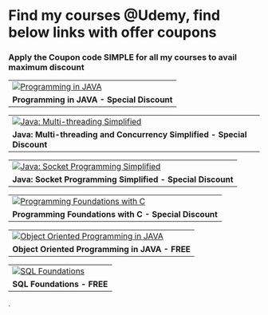 <h1> Find my courses @Udemy, find below links with offer coupons </h1>
<h3>Apply the Coupon code <b>SIMPLE</b> for all my courses to avail maximum discount</h3>
<table>
   <tr>
      <td>
         <a href="https://www.udemy.com/java-by-sagar/?couponCode=SIMPLE" target="_blank" rel="noopener">
         <img class="merchandising-course-card--card__image--upq5w" src="https://udemy-images.udemy.com/course/240x135/991254_d0df_4.jpg" alt="Programming in JAVA" />
         </a>
      </td>
   </tr>
   <tr>
      <td>
         <b>Programming in JAVA - Special Discount</b>
      </td>
   </tr>
</table>
<table>
   <tr>
      <td>
         <a href="https://www.udemy.com/java-multi-threading-by-sagar/?couponCode=SIMPLE" target="_blank" rel="noopener">
         <img class="merchandising-course-card--card__image--upq5w" src="https://udemy-images.udemy.com/course/240x135/1446286_e716_5.jpg" alt="Java: Multi-threading Simplified" />
         </a>
      </td>
   </tr>
   <tr>
      <td>
         <b>Java: Multi-threading and Concurrency Simplified - Special Discount</b>
      </td>
   </tr>
</table>
<table>
   <tr>
      <td>
         <a href="https://www.udemy.com/java-socket-programming-by-sagar/?couponCode=SIMPLE" target="_blank" rel="noopener">
         <img class="merchandising-course-card--card__image--upq5w" src="https://udemy-images.udemy.com/course/240x135/1456946_d9b4_3.jpg" alt="Java: Socket Programming Simplified" />
         </a>
      </td>
   </tr>
   <tr>
      <td>
         <b>Java: Socket Programming Simplified - Special Discount </b>
      </td>
   </tr>
</table>
<table>
   <tr>
      <td>
         <a href="https://www.udemy.com/course/c-programming-tutorial-by-sagar/?referralCode=FC565B03485EAE3F127B" target="_blank" rel="noopener">
         <img class="merchandising-course-card--card__image--upq5w" src="https://img-a.udemycdn.com/course/240x135/2464724_0c7a_3.jpg" alt="Programming Foundations with C" />
         </a>
      </td>
   </tr>
   <tr>
      <td>
         <b>Programming Foundations with C - Special Discount </b>
      </td>
   </tr>
</table>

<table>
   <tr>
      <td>
         <a href="https://www.udemy.com/course/object-oriented-programming-in-java/" target="_blank" rel="noopener">
         <img class="merchandising-course-card--card__image--upq5w" src="https://img-a.udemycdn.com/course/240x135/2181922_67c1_3.jpg" alt="Object Oriented Programming in JAVA" />
         </a>
      </td>
   </tr>
   <tr>
      <td>
         <b>Object Oriented Programming in JAVA - FREE</b>
      </td>
   </tr>
</table>

<table>
   <tr>
      <td>
         <a href="https://www.udemy.com/sql-essentials-for-beginners/" target="_blank" rel="noopener">
         <img class="merchandising-course-card--card__image--upq5w" src="https://udemy-images.udemy.com/course/240x135/976478_da85_9.jpg" alt="SQL Foundations" />
         </a>
      </td>
   </tr>
   <tr>
      <td>
         <b>SQL Foundations - FREE </b>
      </td>
   </tr>
</table>
.
